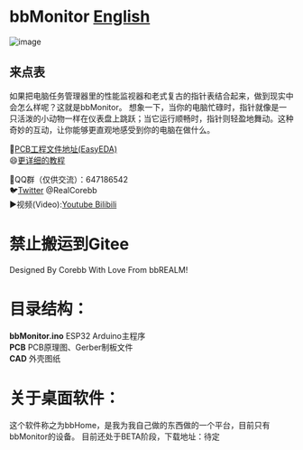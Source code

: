 # bbMonitor [English](https://github.com/RealCorebb/bbMonitor/blob/main/README_EN.md "English")  
![image](https://github.com/RealCorebb/bbMonitor/blob/main/IMG/bbMonitor.jpg?raw=true)
## 来点表
如果把电脑任务管理器里的性能监视器和老式复古的指针表结合起来，做到现实中会怎么样呢？这就是bbMonitor。
想象一下，当你的电脑忙碌时，指针就像是一只活泼的小动物一样在仪表盘上跳跃；当它运行顺畅时，指针则轻盈地舞动。这种奇妙的互动，让你能够更直观地感受到你的电脑在做什么。

🔗[PCB工程文件地址(EasyEDA)](https://oshwhub.com/corebb/bblaser_pro "PCB工程文件地址")  
😄[更详细的教程](https://afdian.net/a/kuruibb "更详细的教程")

🐧QQ群（仅供交流）：647186542  
🐦[Twitter](https://twitter.com/RealCorebb "@RealCorebb") @RealCorebb  
▶️视频(Video):[Youtube](https://www.youtube.com/watch?v=yFprzIGSGpM "Youtube")[ Bilibili](https://www.bilibili.com/video/BV1q14y1W7TJ/ " Bilibili")  
# 禁止搬运到Gitee  

Designed By Corebb With Love From bbREALM!

# 目录结构：
**bbMonitor.ino** ESP32 Arduino主程序  
**PCB** PCB原理图、Gerber制板文件  
**CAD** 外壳图纸  

# 关于桌面软件：  
这个软件称之为bbHome，是我为我自己做的东西做的一个平台，目前只有bbMonitor的设备。
目前还处于BETA阶段，下载地址：待定
